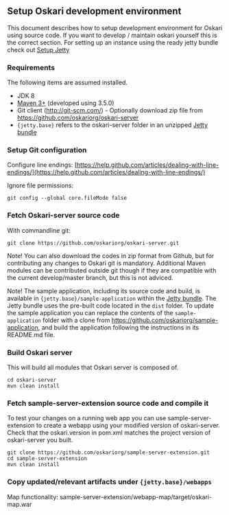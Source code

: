 ## Setup Oskari development environment

This document describes how to setup development environment for Oskari using source code. If you want to develop / maintain oskari yourself this is the correct section.
For setting up an instance using the ready jetty bundle check out [Setup Jetty](00030-SetupJetty.md)

### Requirements

The following items are assumed installed.

* JDK 8
* [Maven 3+](http://maven.apache.org/) (developed using 3.5.0)
* Git client (http://git-scm.com/) - Optionally download zip file from https://github.com/oskariorg/oskari-server
* `{jetty.base}` refers to the oskari-server folder in an unzipped [Jetty bundle](/download)

### Setup Git configuration

Configure line endings: [https://help.github.com/articles/dealing-with-line-endings/](https://help.github.com/articles/dealing-with-line-endings/)

Ignore file permissions:

	git config --global core.fileMode false

### Fetch Oskari-server source code

With commandline git:

    git clone https://github.com/oskariorg/oskari-server.git

Note! You can also download the codes in zip format from Github, but for contributing any changes to Oskari git is mandatory.
Additional Maven modules can be contributed outside git though if they are compatible with the current develop/master branch, but this is not adviced.

Note! The sample application, including its source code and build, is available in `{jetty.base}/sample-application` within the [Jetty bundle](/download). The Jetty bundle uses the pre-built code located in the `dist` folder. To update the sample application you can replace the contents of the `sample-application` folder with a clone from https://github.com/oskariorg/sample-application, and build the application following the instructions in its README.md file.

### Build Oskari server

This will build all modules that Oskari server is composed of.

    cd oskari-server
    mvn clean install

### Fetch sample-server-extension source code and compile it

To test your changes on a running web app you can use sample-server-extension to create a webapp using your modified version of oskari-server.
Check that the oskari.version in pom.xml matches the project version of oskari-server you built.

    git clone https://github.com/oskariorg/sample-server-extension.git
    cd sample-server-extension
    mvn clean install

### Copy updated/relevant artifacts under `{jetty.base}/webapps`

Map functionality: sample-server-extension/webapp-map/target/oskari-map.war
